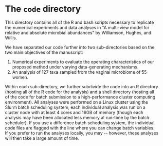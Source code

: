 # The `code` directory

This directory contains all of the R and bash scripts necessary to replicate the numerical experiments and data analyses in "A multi-view model for relative and absolute microbial abundances" by Williamson, Hughes, and Willis.

We have separated our code further into two sub-directories based on the two main objectives of the manuscript:

1. Numerical experiments to evaluate the operating characteristics of our proposed method under varying data-generating mechanisms.
2. An analysis of 127 taxa sampled from the vaginal microbiome of 55 women.

Within each sub-directory, we further subdivide the code into an R directory (hosting all of the R code for the analysis) and a shell directory (hosting all of the code for batch submission to a high-performance cluster computing environment). All analyses were performed on a Linux cluster using the Slurm batch scheduling system; each individual analysis was run on a cluster node with at least 4 cores and 16GB of memory (though each analysis may have been allocated less memory at run-time by the batch scheduler). If you use a difference batch scheduling system, the individual code files are flagged with the line where you can change batch variables. If you prefer to run the analyses locally, you may -- however, these analyses will then take a large amount of time.
